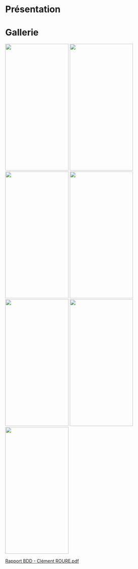 # Présentation



# Gallerie

<img src="https://user-images.githubusercontent.com/13381610/175668026-df9d4db3-2165-4d5d-a532-6dacfd6e9a2d.png" name="image-name" height="400" width="200">
<img src="https://user-images.githubusercontent.com/13381610/175668030-8e605ada-f2d3-436f-8c95-a0f39df5cc65.png" name="image-name" height="400" width="200">
<img src="https://user-images.githubusercontent.com/13381610/175668034-af7d1ad8-7395-4d44-8d23-837cf15506af.png" name="image-name" height="400" width="200">
<img src="https://user-images.githubusercontent.com/13381610/175668036-a8a3a6f6-4e6a-4bb3-b241-0796bb284d95.png" name="image-name" height="400" width="200">
<img src="https://user-images.githubusercontent.com/13381610/175668026-df9d4db3-2165-4d5d-a532-6dacfd6e9a2d.png" name="image-name" height="400" width="200">
<img src="https://user-images.githubusercontent.com/13381610/175668037-b7677298-26dc-40b7-93aa-b5d506e96064.png" name="image-name" height="400" width="200">

<img src="https://user-images.githubusercontent.com/13381610/175667921-52aabf35-6ff0-42e0-ad2a-cf274aab8ba2.png" name="image-name" height="400" width="200">

[Rapport BDD - Clément ROURE.pdf](https://github.com/Clement549/Gestion-Clients/files/8980712/Rapport.BDD.-.Clement.ROURE.pdf)

